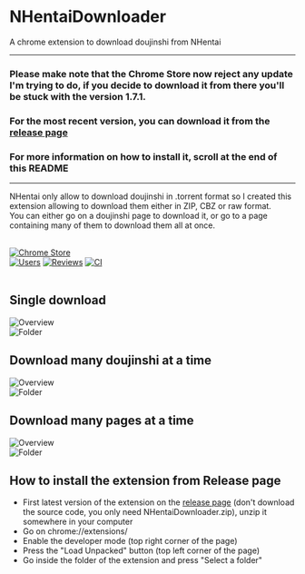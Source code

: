 # NHentaiDownloader
A chrome extension to download doujinshi from NHentai

<hr/>

### Please make note that the Chrome Store now reject any update I'm trying to do, if you decide to download it from there you'll be stuck with the version 1.7.1.
### For the most recent version, you can download it from the [release page](https://github.com/Xwilarg/NHentaiDownloader/releases)
### For more information on how to install it, scroll at the end of this README

<hr/>

NHentai only allow to download doujinshi in .torrent format so I created this extension allowing to download them either in ZIP, CBZ or raw format.<br/>
You can either go on a doujinshi page to download it, or go to a page containing many of them to download them all at once.
<br/><br/>

[![Chrome Store](https://developer.chrome.com/webstore/images/ChromeWebStore_BadgeWBorder_v2_206x58.png)](https://chrome.google.com/webstore/detail/nhentai-downloader/dcpdhacgmnhbfaebkcagkakpcighmeol)<br/>
[![Users](https://img.shields.io/chrome-web-store/users/dcpdhacgmnhbfaebkcagkakpcighmeol.svg?style=flat)](https://chrome.google.com/webstore/detail/nhentai-downloader/dcpdhacgmnhbfaebkcagkakpcighmeol)
[![Reviews](https://img.shields.io/chrome-web-store/stars/dcpdhacgmnhbfaebkcagkakpcighmeol.svg?style=flat)](https://chrome.google.com/webstore/detail/nhentai-downloader/dcpdhacgmnhbfaebkcagkakpcighmeol)
[![CI](https://github.com/Xwilarg/NHentaiDownloader/workflows/CI/badge.svg)](https://github.com/Xwilarg/NHentaiDownloader/actions)
<br/><br/>

## Single download

![Overview](Preview/Overview.png)<br/>
![Folder](Preview/Folder.png)

## Download many doujinshi at a time

![Overview](Preview/Overview-many.png)<br/>
![Folder](Preview/Folder-many.png)

## Download many pages at a time

![Overview](Preview/Overview-pages.png)<br/>
![Folder](Preview/Folder-pages.png)

## How to install the extension from Release page
- First latest version of the extension on the [release page](https://github.com/Xwilarg/NHentaiDownloader/releases) (don't download the source code, you only need NHentaiDownloader.zip), unzip it somewhere in your computer
- Go on chrome://extensions/
- Enable the developer mode (top right corner of the page)
- Press the "Load Unpacked" button (top left corner of the page)
- Go inside the folder of the extension and press "Select a folder"
